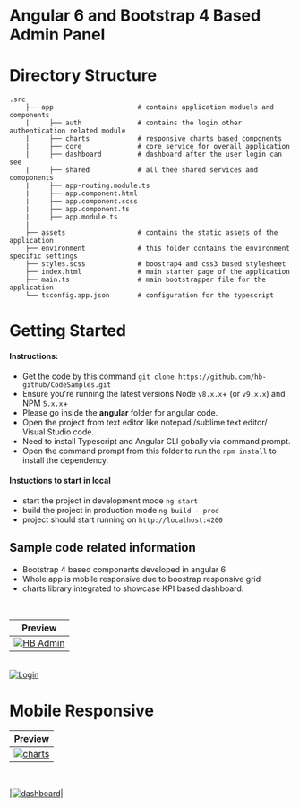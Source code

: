 # Angular 6 and Bootstrap 4 Based Admin Panel

# Directory Structure

    .src
        ├── app                     # contains application moduels and components
        |     ├── auth              # contains the login other authentication related module
        |	  ├── charts            # responsive charts based components
        |	  ├── core              # core service for overall application
        |	  ├── dashboard         # dashboard after the user login can see
        |	  ├── shared            # all thee shared services and comoponents
        |	  ├── app-routing.module.ts
        |	  ├── app.component.html
        |	  ├── app.component.scss
        |	  ├── app.component.ts
        |	  ├── app.module.ts
        |     
        ├── assets                  # contains the static assets of the application
        ├── environment             # this folder contains the environment specific settings
        ├── styles.scss             # boostrap4 and css3 based stylesheet
        ├── index.html              # main starter page of the application
        ├── main.ts                 # main bootstrapper file for the application  
        └── tsconfig.app.json       # configuration for the typescript


# Getting Started

#### Instructions: 
  * Get the code by this command ``` git clone https://github.com/hb-github/CodeSamples.git ```
  * Ensure you're running the latest versions Node `v8.x.x`+ (or `v9.x.x`) and NPM `5.x.x`+
  * Please go inside the **angular** folder for angular code.
  * Open the project from text editor like notepad /sublime text editor/ Visual Studio code.
  * Need to install Typescript and Angular CLI gobally via command prompt.
  * Open the command prompt from this folder to run the ``` npm install ``` to install the dependency.

#### Instuctions to start in local
 * start the project in development mode ``` ng start ```
 * build the project in production mode ``` ng build --prod ```
 * project should start running on ``` http://localhost:4200 ```
 
## Sample code related information
 * Bootstrap 4 based components developed in angular 6
 * Whole app is mobile responsive due to boostrap responsive grid
 * charts library integrated to showcase KPI based dashboard.
<br>

| Preview |
|:---------------:|
|<a href="https://ibb.co/dA37yK"><img src="https://preview.ibb.co/fiefJK/HB_Admin.png" alt="HB Admin" border="0" /></a>|
<br>
<a href="https://ibb.co/kmeGQz"><img src="https://preview.ibb.co/cAPSXe/Login.png" alt="Login" border="0"></a>

# Mobile Responsive

| Preview |
|:---------------:|
|<a href="https://ibb.co/mj7BQz"><img src="https://preview.ibb.co/msq9Ce/charts.png" alt="charts" border="0"></a>|
<br>

|<a href="https://ibb.co/m16hXe"><img src="https://preview.ibb.co/jMnBQz/dashboard.png" alt="dashboard" border="0"></a>|
